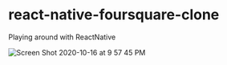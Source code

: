 # react-native-foursquare-clone
Playing around with ReactNative

![Screen Shot 2020-10-16 at 9 57 45 PM](https://user-images.githubusercontent.com/1709814/100490278-201bfa00-30cf-11eb-893c-c7779a9ee150.png)
